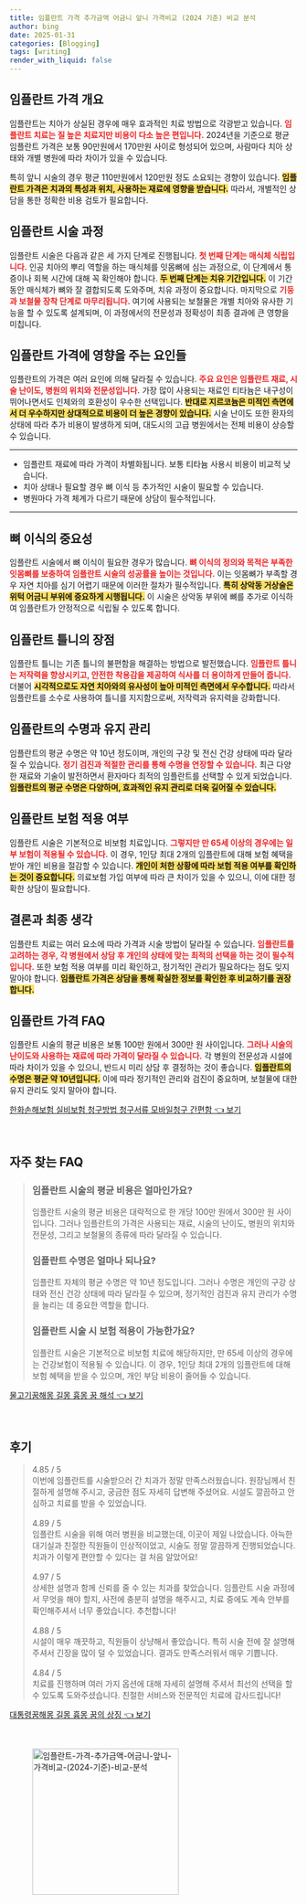 ```yaml
---
title: 임플란트 가격 추가금액 어금니 앞니 가격비교 (2024 기준) 비교 분석
author: bing
date: 2025-01-31
categories: [Blogging]
tags: [writing]
render_with_liquid: false
---
```



<h2 id='implant_price_overview'>임플란트 가격 개요</h2>

<p>임플란트는 치아가 상실된 경우에 매우 효과적인 치료 방법으로 각광받고 있습니다. <b><span style="color: #ee2323;">임플란트 치료는 질 높은 치료지만 비용이 다소 높은 편입니다.</span></b> 2024년을 기준으로 평균 임플란트 가격은 보통 90만원에서 170만원 사이로 형성되어 있으며, 사람마다 치아 상태와 개별 병원에 따라 차이가 있을 수 있습니다. </p> <p>특히 앞니 시술의 경우 평균 110만원에서 120만원 정도 소요되는 경향이 있습니다. <b><span style="background-color: #ffe066;">임플란트 가격은 치과의 특성과 위치, 사용하는 재료에 영향을 받습니다.</span></b> 따라서, 개별적인 상담을 통한 정확한 비용 검토가 필요합니다.</p>

<h2 id='implant_procedure'>임플란트 시술 과정</h2>

<p>임플란트 시술은 다음과 같은 세 가지 단계로 진행됩니다.  <b><span style="color: #ee2323;">첫 번째 단계는 매식체 식립입니다.</span></b> 인공 치아의 뿌리 역할을 하는 매식체를 잇몸뼈에 심는 과정으로, 이 단계에서 통증이나 회복 시간에 대해 꼭 확인해야 합니다. <b><span style="background-color: #ffe066;">두 번째 단계는 치유 기간입니다.</span></b> 이 기간 동안 매식체가 뼈와 잘 결합되도록 도와주며, 치유 과정이 중요합니다. 마지막으로 <b><span style="color: #ee2323;">기둥과 보철물 장착 단계로 마무리됩니다.</span></b> 여기에 사용되는 보철물은 개별 치아와 유사한 기능을 할 수 있도록 설계되며, 이 과정에서의 전문성과 정확성이 최종 결과에 큰 영향을 미칩니다.</p>

<h2 id='factors_affecting_impex_price'>임플란트 가격에 영향을 주는 요인들</h2>

<p>임플란트의 가격은 여러 요인에 의해 달라질 수 있습니다. <b><span style="color: #ee2323;">주요 요인은 임플란트 재료, 시술 난이도, 병원의 위치와 전문성입니다.</span></b> 가장 많이 사용되는 재료인 티타늄은 내구성이 뛰어나면서도 인체와의 호환성이 우수한 선택입니다. <b><span style="background-color: #ffe066;">반대로 지르코늄은 미적인 측면에서 더 우수하지만 상대적으로 비용이 더 높은 경향이 있습니다.</span></b> 시술 난이도 또한 환자의 상태에 따라 추가 비용이 발생하게 되며, 대도시의 고급 병원에서는 전체 비용이 상승할 수 있습니다.</p>

<hr />

<ul>
    <li>임플란트 재료에 따라 가격이 차별화됩니다. 보통 티타늄 사용시 비용이 비교적 낮습니다.</li>
    <li>치아 상태나 필요할 경우 뼈 이식 등 추가적인 시술이 필요할 수 있습니다.</li>
    <li>병원마다 가격 체계가 다르기 때문에 상담이 필수적입니다.</li>
</ul>

<hr />

<h2 id='bone_grafting_importance'>뼈 이식의 중요성</h2>

<p>임플란트 시술에서 뼈 이식이 필요한 경우가 많습니다. <b><span style="color: #ee2323;">뼈 이식의 정의와 목적은 부족한 잇몸뼈를 보충하여 임플란트 시술의 성공률을 높이는 것입니다.</span></b> 이는 잇몸뼈가 부족할 경우 자연 치아를 심기 어렵기 때문에 이러한 절차가 필수적입니다. <b><span style="background-color: #ffe066;">특히 상악동 거상술은 위턱 어금니 부위에 중요하게 시행됩니다.</span></b> 이 시술은 상악동 부위에 뼈를 추가로 이식하여 임플란트가 안정적으로 식립될 수 있도록 합니다.</p>

<h2 id='implant_denture_advantages'>임플란트 틀니의 장점</h2>

<p>임플란트 틀니는 기존 틀니의 불편함을 해결하는 방법으로 발전했습니다. <b><span style="color: #ee2323;">임플란트 틀니는 저작력을 향상시키고, 안전한 착용감을 제공하여 식사를 더 용이하게 만들어 줍니다.</span></b> 더불어 <b><span style="background-color: #ffe066;">시각적으로도 자연 치아와의 유사성이 높아 미적인 측면에서 우수합니다.</span></b> 따라서 임플란트를 소수로 사용하여 틀니를 지지함으로써, 저작력과 유지력을 강화합니다.</p>

<h2 id='implant_lifespan'>임플란트의 수명과 유지 관리</h2>

<p>임플란트의 평균 수명은 약 10년 정도이며, 개인의 구강 및 전신 건강 상태에 따라 달라질 수 있습니다. <b><span style="color: #ee2323;">정기 검진과 적절한 관리를 통해 수명을 연장할 수 있습니다.</span></b> 최근 다양한 재료와 기술이 발전하면서 환자마다 최적의 임플란트를 선택할 수 있게 되었습니다. <b><span style="background-color: #ffe066;">임플란트의 평균 수명은 다양하며, 효과적인 유지 관리로 더욱 길어질 수 있습니다.</span></b></p>

<h2 id='insurance_coverage'>임플란트 보험 적용 여부</h2>

<p>임플란트 시술은 기본적으로 비보험 치료입니다. <b><span style="color: #ee2323;">그렇지만 만 65세 이상의 경우에는 일부 보험이 적용될 수 있습니다.</span></b> 이 경우, 1인당 최대 2개의 임플란트에 대해 보험 혜택을 받아 개인 비용을 절감할 수 있습니다. <b><span style="background-color: #ffe066;">개인이 처한 상황에 따라 보험 적용 여부를 확인하는 것이 중요합니다.</span></b> 의료보험 가입 여부에 따라 큰 차이가 있을 수 있으니, 이에 대한 정확한 상담이 필요합니다.</p>

<h2 id='final_thoughts'>결론과 최종 생각</h2>

<p>임플란트 치료는 여러 요소에 따라 가격과 시술 방법이 달라질 수 있습니다. <b><span style="color: #ee2323;">임플란트를 고려하는 경우, 각 병원에서 상담 후 개인의 상태에 맞는 최적의 선택을 하는 것이 필수적입니다.</span></b> 또한 보험 적용 여부를 미리 확인하고, 정기적인 관리가 필요하다는 점도 잊지 말아야 합니다. <b><span style="background-color: #ffe066;">임플란트 가격은 상담을 통해 확실한 정보를 확인한 후 비교하기를 권장합니다.</span></b></p>

<h2 id='faq_implants'>임플란트 가격 FAQ</h2>

<p>임플란트 시술의 평균 비용은 보통 100만 원에서 300만 원 사이입니다. <b><span style="color: #ee2323;">그러나 시술의 난이도와 사용하는 재료에 따라 가격이 달라질 수 있습니다.</span></b> 각 병원의 전문성과 시설에 따라 차이가 있을 수 있으니, 반드시 미리 상담 후 결정하는 것이 좋습니다. <b><span style="background-color: #ffe066;">임플란트의 수명은 평균 약 10년입니다.</span></b> 이에 따라 정기적인 관리와 검진이 중요하며, 보철물에 대한 유지 관리도 잊지 말아야 합니다.</p>


<p><a class="click-button" title="한화손해보험 실비보험 청구방법 청구서류 모바일청구 간편함" href="https://24nara.github.io/posts/%ED%95%9C%ED%99%94%EC%86%90%ED%95%B4%EB%B3%B4%ED%97%98-%EC%8B%A4%EB%B9%84%EB%B3%B4%ED%97%98-%EC%B2%AD%EA%B5%AC%EB%B0%A9%EB%B2%95-%EC%B2%AD%EA%B5%AC%EC%84%9C%EB%A5%98-%EB%AA%A8%EB%B0%94%EC%9D%BC%EC%B2%AD%EA%B5%AC-%EA%B0%84%ED%8E%B8%ED%95%A8/" rel="dofollow">한화손해보험 실비보험 청구방법 청구서류 모바일청구 간편함 👈 보기</a></p><br>
<h2 id='자주_찾는_FAQ'>자주 찾는 FAQ</h2>
<div itemscope="" itemtype="https://schema.org/FAQPage"> 
<blockquote> 
<div itemscope="" itemprop="mainEntity" itemtype="https://schema.org/Question"> 
<h3 itemprop="name">임플란트 시술의 평균 비용은 얼마인가요?</h3> 
<div itemscope="" itemprop="acceptedAnswer" itemtype="https://schema.org/Answer"> 
<span itemprop="text"> 
<p>임플란트 시술의 평균 비용은 대략적으로 한 개당 100만 원에서 300만 원 사이입니다. 그러나 임플란트의 가격은 사용되는 재료, 시술의 난이도, 병원의 위치와 전문성, 그리고 보철물의 종류에 따라 달라질 수 있습니다.</p> 
</span> 
</div> 
</div> 

<div itemscope="" itemprop="mainEntity" itemtype="https://schema.org/Question"> 
<h3 itemprop="name">임플란트 수명은 얼마나 되나요?</h3> 
<div itemscope="" itemprop="acceptedAnswer" itemtype="https://schema.org/Answer"> 
<span itemprop="text"> 
<p>임플란트 자체의 평균 수명은 약 10년 정도입니다. 그러나 수명은 개인의 구강 상태와 전신 건강 상태에 따라 달라질 수 있으며, 정기적인 검진과 유지 관리가 수명을 늘리는 데 중요한 역할을 합니다.</p> 
</span> 
</div> 
</div> 

<div itemscope="" itemprop="mainEntity" itemtype="https://schema.org/Question"> 
<h3 itemprop="name">임플란트 시술 시 보험 적용이 가능한가요?</h3> 
<div itemscope="" itemprop="acceptedAnswer" itemtype="https://schema.org/Answer"> 
<span itemprop="text"> 
<p>임플란트 시술은 기본적으로 비보험 치료에 해당하지만, 만 65세 이상의 경우에는 건강보험이 적용될 수 있습니다. 이 경우, 1인당 최대 2개의 임플란트에 대해 보험 혜택을 받을 수 있으며, 개인 부담 비용이 줄어들 수 있습니다.</p> 
</span> 
</div> 
</div> 
</blockquote> 
</div>
<p><a class="click-button" title="물고기꿈해몽 길몽 흉몽 꿈 해석" href="https://24nara.github.io/posts/%EB%AC%BC%EA%B3%A0%EA%B8%B0%EA%BF%88%ED%95%B4%EB%AA%BD-%EA%B8%B8%EB%AA%BD-%ED%9D%89%EB%AA%BD-%EA%BF%88-%ED%95%B4%EC%84%9D/" rel="dofollow">물고기꿈해몽 길몽 흉몽 꿈 해석 👈 보기</a></p><br>
<h2 id='후기'>후기</h2>
<div itemscope itemtype="https://schema.org/Product">
  <blockquote>
  <div itemprop="review" itemscope itemtype="https://schema.org/Review">
      <div itemprop="reviewRating" itemscope itemtype="https://schema.org/Rating"> <span itemprop="ratingValue">4.85</span> / <span itemprop="bestRating">5</span> </div>
      <span itemprop="reviewBody">이번에 임플란트를 시술받으러 간 치과가 정말 만족스러웠습니다. 원장님께서 친절하게 설명해 주시고, 궁금한 점도 자세히 답변해 주셨어요. 시설도 깔끔하고 안심하고 치료를 받을 수 있었습니다.</span>
  </div>
  <br>
  <div itemprop="review" itemscope itemtype="https://schema.org/Review">
      <div itemprop="reviewRating" itemscope itemtype="https://schema.org/Rating"> <span itemprop="ratingValue">4.89</span> / <span itemprop="bestRating">5</span> </div>
      <span itemprop="reviewBody">임플란트 시술을 위해 여러 병원을 비교했는데, 이곳이 제일 나았습니다. 아늑한 대기실과 친절한 직원들이 인상적이었고, 시술도 정말 깔끔하게 진행되었습니다. 치과가 이렇게 편안할 수 있다는 걸 처음 알았어요!</span>
  </div>
  <br>
  <div itemprop="review" itemscope itemtype="https://schema.org/Review">
      <div itemprop="reviewRating" itemscope itemtype="https://schema.org/Rating"> <span itemprop="ratingValue">4.97</span> / <span itemprop="bestRating">5</span> </div>
      <span itemprop="reviewBody">상세한 설명과 함께 신뢰를 줄 수 있는 치과를 찾았습니다. 임플란트 시술 과정에서 무엇을 해야 할지, 사전에 충분히 설명을 해주시고, 치료 중에도 계속 안부를 확인해주셔서 너무 좋았습니다. 추천합니다!</span>
  </div>
  <br>
  <div itemprop="review" itemscope itemtype="https://schema.org/Review">
      <div itemprop="reviewRating" itemscope itemtype="https://schema.org/Rating"> <span itemprop="ratingValue">4.88</span> / <span itemprop="bestRating">5</span> </div>
      <span itemprop="reviewBody">시설이 매우 깨끗하고, 직원들이 상냥해서 좋았습니다. 특히 시술 전에 잘 설명해주셔서 긴장을 많이 덜 수 있었습니다. 결과도 만족스러워서 매우 기쁩니다.</span>
  </div>
  <br>
  <div itemprop="review" itemscope itemtype="https://schema.org/Review">
      <div itemprop="reviewRating" itemscope itemtype="https://schema.org/Rating"> <span itemprop="ratingValue">4.84</span> / <span itemprop="bestRating">5</span> </div>
      <span itemprop="reviewBody">치료를 진행하며 여러 가지 옵션에 대해 자세히 설명해 주셔서 최선의 선택을 할 수 있도록 도와주셨습니다. 친절한 서비스와 전문적인 치료에 감사드립니다!</span>
  </div>
  </blockquote>
</div>
<p><a class="click-button" title="대통령꿈해몽 길몽 흉몽 꿈의 상징" href="https://24nara.github.io/posts/%EB%8C%80%ED%86%B5%EB%A0%B9%EA%BF%88%ED%95%B4%EB%AA%BD-%EA%B8%B8%EB%AA%BD-%ED%9D%89%EB%AA%BD-%EA%BF%88%EC%9D%98-%EC%83%81%EC%A7%95/" rel="dofollow">대통령꿈해몽 길몽 흉몽 꿈의 상징 👈 보기</a></p><br>
<figure class="image"><img src="https://24nara.github.io/assets/img/thumbnail/임플란트-가격-추가금액-어금니-앞니-가격비교-(2024-기준)-비교-분석.webp" alt="임플란트-가격-추가금액-어금니-앞니-가격비교-(2024-기준)-비교-분석" width="256" height="256"></figure>